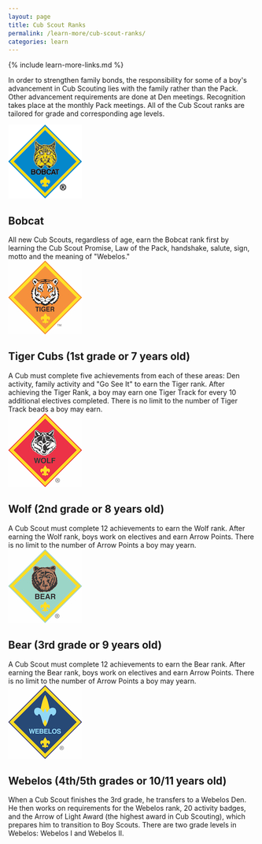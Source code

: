 ```yaml
---
layout: page
title: Cub Scout Ranks
permalink: /learn-more/cub-scout-ranks/
categories: learn
---
```


{% include learn-more-links.md %}

In order to strengthen family bonds, the responsibility for some of a boy's advancement in Cub Scouting lies with the family rather than the Pack. Other advancement requirements are done at Den meetings. Recognition takes place at the monthly Pack meetings. All of the Cub Scout ranks are tailored for grade and corresponding age levels.


<div class='rank-description'>
<img class= 'rank-image' src='/images/bobcat-rank-small.png' />
<h2>Bobcat</h2>
All new Cub Scouts, regardless of age, earn the Bobcat rank first by learning the Cub Scout Promise, Law of the Pack, handshake, salute, sign, motto and the meaning of "Webelos."
</div>
<div class='rank-description'>
<img class= 'rank-image' src='/images/tiger-rank-small.jpg' />
<h2>Tiger Cubs (1st grade or 7 years old)</h2>
A Cub must complete five achievements from each of these areas: Den activity, family activity and "Go See It" to earn the Tiger rank. After achieving the Tiger Rank, a boy may earn one Tiger Track for every 10 additional electives completed. There is no limit to the number of Tiger Track beads a boy may earn.
</div>
<div class='rank-description'>
<img class= 'rank-image' src='/images/wolf-rank-small.jpg' />
<h2>Wolf (2nd grade or 8 years old)</h2>
A Cub Scout must complete 12 achievements to earn the Wolf rank. After earning the Wolf rank, boys work on electives and earn Arrow Points. There is no limit to the number of Arrow Points a boy may yearn.
</div>
<div class='rank-description'>
<img class= 'rank-image' src='/images/bear-rank-small.jpg' />
<h2>Bear (3rd grade or 9 years old)</h2>
A Cub Scout must complete 12 achievements to earn the Bear rank. After earning the Bear rank, boys work on electives and earn Arrow Points. There is no limit to the number of Arrow Points a boy may yearn.
</div>
<div class='rank-description'>
<img class= 'rank-image' src='/images/webelos-rank-small.jpg' />
<h2>Webelos (4th/5th grades or 10/11 years old)</h2>
When a Cub Scout finishes the 3rd grade, he transfers to a Webelos Den. He then works on requirements for the Webelos rank, 20 activity badges, and the Arrow of Light Award (the highest award in Cub Scouting), which prepares him to transition to Boy Scouts. There are two grade levels in Webelos: Webelos I and Webelos II.
</div>